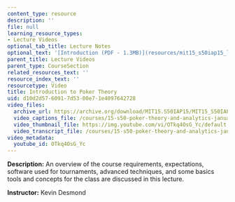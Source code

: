 ```yaml
---
content_type: resource
description: ''
file: null
learning_resource_types:
- Lecture Videos
optional_tab_title: Lecture Notes
optional_text: '[Introduction (PDF - 1.3MB)](resources/mit15_s50iap15_l1_intro)'
parent_title: Lecture Videos
parent_type: CourseSection
related_resources_text: ''
resource_index_text: ''
resourcetype: Video
title: Introduction to Poker Theory
uid: d10d2d57-6091-7d53-00e7-1e4097642728
video_files:
  archive_url: https://archive.org/download/MIT15.S50IAP15/MIT15_S50IAP15_lec01_300k.mp4
  video_captions_file: /courses/15-s50-poker-theory-and-analytics-january-iap-2015/3f627d338c275af7aa72075060a65e1e_OTkq4OsG_Yc.vtt
  video_thumbnail_file: https://img.youtube.com/vi/OTkq4OsG_Yc/default.jpg
  video_transcript_file: /courses/15-s50-poker-theory-and-analytics-january-iap-2015/88c200079b27d5539e33de7030213e7f_OTkq4OsG_Yc.pdf
video_metadata:
  youtube_id: OTkq4OsG_Yc
---
```


**Description:** An overview of the course requirements, expectations, software used for tournaments, advanced techniques, and some basics tools and concepts for the class are discussed in this lecture.

**Instructor:** Kevin Desmond